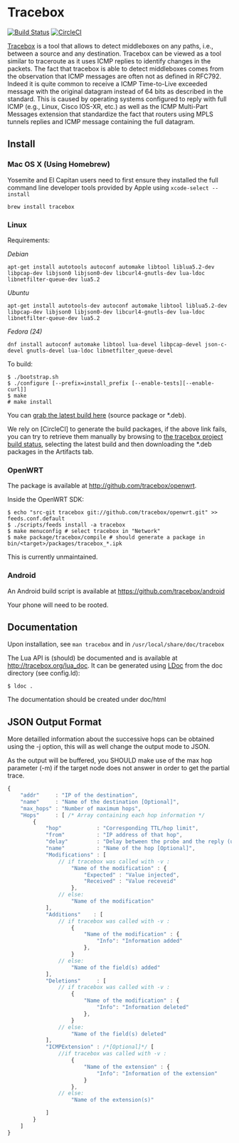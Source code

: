 # Tracebox

[![Build Status](https://travis-ci.org/tracebox/tracebox.png?branch=master)](https://travis-ci.org/tracebox/tracebox) [![CircleCI](https://circleci.com/gh/tracebox/tracebox.svg?style=svg)](https://circleci.com/gh/tracebox/tracebox)

[Tracebox](http://www.tracebox.org) is a tool that allows to detect middleboxes on any paths, i.e., between a source and any destination. Tracebox can be viewed as a tool similar to traceroute as it uses ICMP replies to identify changes in the packets. The fact that tracebox is able to detect middleboxes comes from the observation that ICMP messages are often not as defined in RFC792. Indeed it is quite common to receive a ICMP Time-to-Live exceeded message with the original datagram instead of 64 bits as described in the standard. This is caused by operating systems configured to reply with full ICMP (e.g., Linux, Cisco IOS-XR, etc.) as well as the ICMP Multi-Part Messages extension that standardize the fact that routers using MPLS tunnels replies and ICMP message containing the full datagram.

## Install

### Mac OS X (Using Homebrew)

Yosemite and El Capitan users need to first ensure they installed the full command line developer tools provided by Apple using `xcode-select --install`

    brew install tracebox

### Linux

Requirements: 

*Debian*

    apt-get install autotools autoconf automake libtool liblua5.2-dev libpcap-dev libjson0 libjson0-dev libcurl4-gnutls-dev lua-ldoc libnetfilter-queue-dev lua5.2
    
*Ubuntu*    

    apt-get install autotools-dev autoconf automake libtool liblua5.2-dev libpcap-dev libjson0 libjson0-dev libcurl4-gnutls-dev lua-ldoc libnetfilter-queue-dev lua5.2

*Fedora (24)*

    dnf install autoconf automake libtool lua-devel libpcap-devel json-c-devel gnutls-devel lua-ldoc libnetfilter_queue-devel

To build:

    $ ./bootstrap.sh
    $ ./configure [--prefix=install_prefix [--enable-tests][--enable-curl]]
    $ make
    # make install

You can [grab the latest build here](https://circleci-tkn.rhcloud.com/api/v1/project/tracebox/tracebox/tree/master/latest/artifacts/tracebox_latest_amd64.deb) (source package or *.deb).

We rely on [CircleCI] to generate the build packages, if the above link fails,
you can try to retrieve them manually by browsing to [the tracebox project
build status](https://circleci.com/gh/tracebox/tracebox),
selecting the latest build and then downloading the *.deb packages in the Artifacts tab.

### OpenWRT

The package is available at http://github.com/tracebox/openwrt.

Inside the OpenWRT SDK:

    $ echo "src-git tracebox git://github.com/tracebox/openwrt.git" >> feeds.conf.default
    $ ./scripts/feeds install -a tracebox
    $ make menuconfig # select tracebox in "Network"
    $ make package/tracebox/compile # should generate a package in bin/<target>/packages/tracebox_*.ipk

This is currently unmaintained.

### Android

An Android build script is available at https://github.com/tracebox/android

Your phone will need to be rooted.

## Documentation

Upon installation, see `man tracebox` and in `/usr/local/share/doc/tracebox`

The Lua API is (should) be documented and is available at http://tracebox.org/lua_doc.
It can be generated using [LDoc](https://github.com/stevedonovan/LDoc) from the doc directory (see config.ld):

    $ ldoc .

The documentation should be created under doc/html

## JSON Output Format

More detailled information about the successive hops can be obtained using the -j option,
this will as well change the output mode to JSON.

As the output will be buffered, you SHOULD make use of the max hop parameter
(-m) if the target node does not answer in order to get the partial trace.

```javascript
{
    "addr"     : "IP of the destination",
    "name"     : "Name of the destination [Optional]",
    "max_hops" : "Number of maximum hops",
    "Hops"     : [ /* Array containing each hop information */
        {
            "hop"           : "Corresponding TTL/hop limit",
            "from"          : "IP address of that hop",
            "delay"         : "Delay between the probe and the reply (usec)",
            "name"          : "Name of the hop [Optional]",
            "Modifications" : [
                // if tracebox was called with -v :
                    "Name of the modification" : {
                        "Expected" : "Value injected",
                        "Received" : "Value receveid"
                    },
                // else:
                    "Name of the modification"
            ],
            "Additions"    : [
                // if tracebox was called with -v :
                    {
                        "Name of the modification" : {
                            "Info": "Information added"
                        },
                    }
                // else:
                    "Name of the field(s) added"
            ],
            "Deletions"     : [
                // if tracebox was called with -v :
                    {
                        "Name of the modification" : {
                            "Info": "Information deleted"
                        },
                    }
                // else:
                    "Name of the field(s) deleted"
            ],
            "ICMPExtension" : /*[Optional]*/ [
                //if tracebox was called with -v :
                    {
                        "Name of the extension" : {
                            "Info": "Information of the extension"
                        }
                    },
                // else:
                    "Name of the extension(s)"

            ]
        }
    ]
}
```
